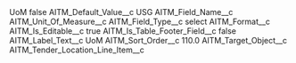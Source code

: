 <?xml version="1.0" encoding="UTF-8"?>
<CustomMetadata xmlns="http://soap.sforce.com/2006/04/metadata" xmlns:xsi="http://www.w3.org/2001/XMLSchema-instance" xmlns:xsd="http://www.w3.org/2001/XMLSchema">
    <label>UoM</label>
    <protected>false</protected>
    <values>
        <field>AITM_Default_Value__c</field>
        <value xsi:type="xsd:string">USG</value>
    </values>
    <values>
        <field>AITM_Field_Name__c</field>
        <value xsi:type="xsd:string">AITM_Unit_Of_Measure__c</value>
    </values>
    <values>
        <field>AITM_Field_Type__c</field>
        <value xsi:type="xsd:string">select</value>
    </values>
    <values>
        <field>AITM_Format__c</field>
        <value xsi:nil="true"/>
    </values>
    <values>
        <field>AITM_Is_Editable__c</field>
        <value xsi:type="xsd:boolean">true</value>
    </values>
    <values>
        <field>AITM_Is_Table_Footer_Field__c</field>
        <value xsi:type="xsd:boolean">false</value>
    </values>
    <values>
        <field>AITM_Label_Text__c</field>
        <value xsi:type="xsd:string">UoM</value>
    </values>
    <values>
        <field>AITM_Sort_Order__c</field>
        <value xsi:type="xsd:double">110.0</value>
    </values>
    <values>
        <field>AITM_Target_Object__c</field>
        <value xsi:type="xsd:string">AITM_Tender_Location_Line_Item__c</value>
    </values>
</CustomMetadata>
